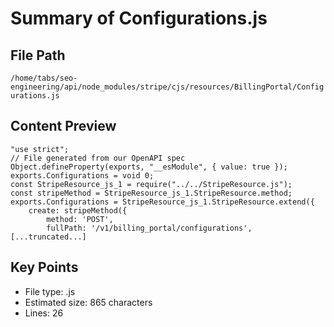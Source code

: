 # Summary of Configurations.js
  
## File Path
`/home/tabs/seo-engineering/api/node_modules/stripe/cjs/resources/BillingPortal/Configurations.js`

## Content Preview
```
"use strict";
// File generated from our OpenAPI spec
Object.defineProperty(exports, "__esModule", { value: true });
exports.Configurations = void 0;
const StripeResource_js_1 = require("../../StripeResource.js");
const stripeMethod = StripeResource_js_1.StripeResource.method;
exports.Configurations = StripeResource_js_1.StripeResource.extend({
    create: stripeMethod({
        method: 'POST',
        fullPath: '/v1/billing_portal/configurations',
[...truncated...]
```

## Key Points
- File type: .js
- Estimated size: 865 characters
- Lines: 26
